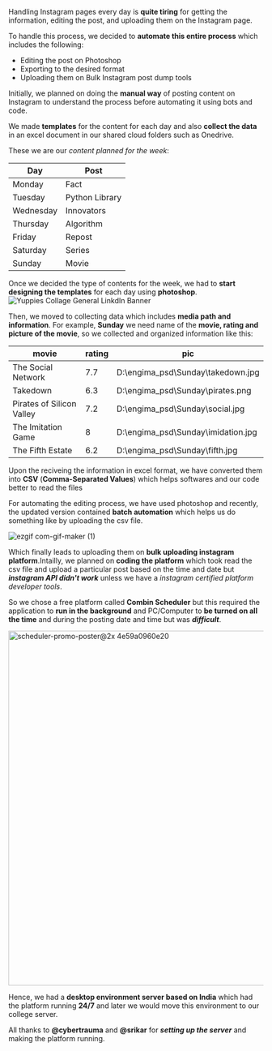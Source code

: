 Handling Instagram pages every day is **quite tiring** for getting the information, editing the post, and uploading them on the Instagram page.

To handle this process, we decided to **automate this entire process** which includes the following:
- Editing the post on Photoshop
- Exporting to the desired format
- Uploading them on Bulk Instagram post dump tools

Initially, we planned on doing the **manual way** of posting content on Instagram to understand the process before automating it using bots and code.

We made **templates** for the content for each day and also **collect the data** in an excel document in our shared cloud folders such as Onedrive.

These we are our *content planned for the week*:

| Day       | Post           |
| --------- | -------------- |
| Monday    | Fact           |
| Tuesday   | Python Library |
| Wednesday | Innovators     |
| Thursday  | Algorithm      |
| Friday    | Repost         |
| Saturday  | Series         |
| Sunday    | Movie          |

Once we decided the type of contents for the week, we had to **start designing the templates** for each day using **photoshop**.
![Yuppies Collage General LinkdIn Banner](https://user-images.githubusercontent.com/10435564/129452182-c0f89ca8-69be-4f1b-8f41-898833deda50.png)

Then, we moved to collecting data which includes **media path and information**. For example, **Sunday** we need name of the **movie, rating and picture of the movie**, so we collected and organized information like this:

| movie                     | rating | pic                                    |
| ------------------------- | ------ | -------------------------------------- |
| The Social Network        | 7.7    | D:\\engima\_psd\\Sunday\\takedown.jpg  |
| Takedown                  | 6.3    | D:\\engima\_psd\\Sunday\\pirates.png   |
| Pirates of Silicon Valley | 7.2    | D:\\engima\_psd\\Sunday\\social.jpg    |
| The Imitation Game        | 8      | D:\\engima\_psd\\Sunday\\imidation.jpg |
| The Fifth Estate          | 6.2    | D:\\engima\_psd\\Sunday\\fifth.jpg     | 

Upon the reciveing the information in excel format, we have converted them into **CSV** (**Comma-Separated Values**) which helps softwares and our code better to read the files

For automating the editing process, we have used photoshop and recently, the updated version contained **batch automation** which helps us do something like by uploading the csv file.

![ezgif com-gif-maker (1)](https://user-images.githubusercontent.com/10435564/129452483-59113fed-49fa-43c0-9b18-38df87477e73.gif)

Which finally leads to uploading them on **bulk uploading instagram platform**.Intailly, we planned on **coding the platform** which took read the csv file and upload a particular post based on the time and date but ***instagram API didn't work*** unless we have a *instagram certified platform developer tools*.

So we chose a free platform called **Combin Scheduler** but this required the application to **run in the background** and PC/Computer to **be turned on all the time** and during the posting date and time but was ***difficult***.

<img width="700" alt="scheduler-promo-poster@2x 4e59a0960e20" src="https://user-images.githubusercontent.com/10435564/129452755-71af31d7-052e-4492-ad8e-5063b2110bfe.png">

Hence, we had a **desktop environment server based on India** which had the platform running **24/7** and later we would move this environment to our college server.

All thanks to **@cybertrauma** and **@srikar** for ***setting up the server*** and making the platform running.
